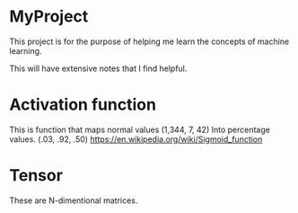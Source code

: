 # MyProject
This project is for the purpose of helping me learn the concepts of machine learning.

This will have extensive notes that I find helpful.

# Activation function
This is function that maps normal values (1,344, 7, 42) Into percentage values. (.03, .92, .50)
https://en.wikipedia.org/wiki/Sigmoid_function

# Tensor
These are N-dimentional matrices. 
